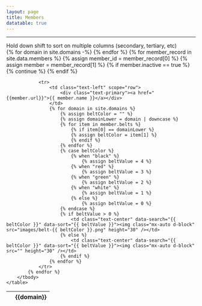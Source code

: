 ```yaml
---
layout: page
title: Members
datatable: true
---
```


<hr/>
<span class="text-info">Hold down shift to sort on multiple columns (secondary, tertiary, etc)</span>
<div>
    <table id="members-table" class="table table-bordered table-hover table-active display" data-page-length='25'>
        <thead>
            <tr>
                <th class="text-center" scope="col"></th>
                {% for domain in site.domains -%}
                <th class="text-center" scope="col">{{domain}}</th>
                {% endfor %}
            </tr>
        </thead>
        <tbody>
            {% for member_record in site.data.members %}
                {% assign member_id = member_record[0] %}
                {% assign member = member_record[1] %}
                {% if member.inactive == true %}
                    {% continue %}
                {% endif %}

                <tr>
                    <td class="text-left" scope="row">
                        <div class="text-primary"><a href="{{member.url}}">{{ member.name }}</a></div>
                    </td>
                    {% for domain in site.domains %}
                        {% assign beltColor = "" %}
                        {% assign domainLower = domain | downcase %}
                        {% for item in member.belts %}
                            {% if item[0] == domainLower %}
                            {% assign beltColor = item[1] %}
                            {% endif %}
                        {% endfor %}
                        {% case beltColor %}
                            {% when "black" %}
                                {% assign beltValue = 4 %}
                            {% when "red" %}
                                {% assign beltValue = 3 %}
                            {% when "green" %}
                                {% assign beltValue = 2 %}
                            {% when "white" %}
                                {% assign beltValue = 1 %}
                            {% else %}
                                {% assign beltValue = 0 %}
                        {% endcase %}
                        {% if beltValue > 0 %}
                            <td class="text-center" data-search="{{ beltColor }}" data-sort="{{ beltValue }}"><img class="mx-auto d-block" src="images/belt-{{ beltColor }}.png" height="30" /></td>
                        {% else %}
                            <td class="text-center" data-search="{{ beltColor }}" data-sort="{{ beltValue }}"><img class="mx-auto d-block" src="" height="30" /></td>
                        {% endif %}
                    {% endfor %}
                </tr>
            {% endfor %}
        </tbody>
    </table>
</div>

<script>
    $(document).ready(function() {
        $('#members-table').DataTable({
        });
    } );
</script>
